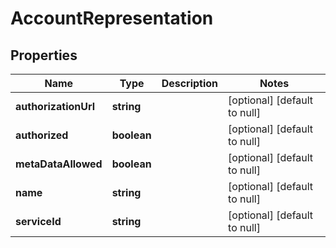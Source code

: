 # AccountRepresentation

## Properties
Name | Type | Description | Notes
------------ | ------------- | ------------- | -------------
**authorizationUrl** | **string** |  | [optional] [default to null]
**authorized** | **boolean** |  | [optional] [default to null]
**metaDataAllowed** | **boolean** |  | [optional] [default to null]
**name** | **string** |  | [optional] [default to null]
**serviceId** | **string** |  | [optional] [default to null]


